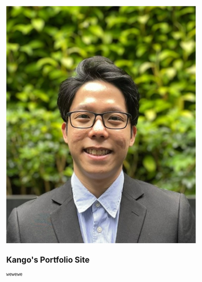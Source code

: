 <img src="profile_pic.jpg" alt="Kango's profile picture"> 

## Kango's Portfolio Site

```
wewewe
```